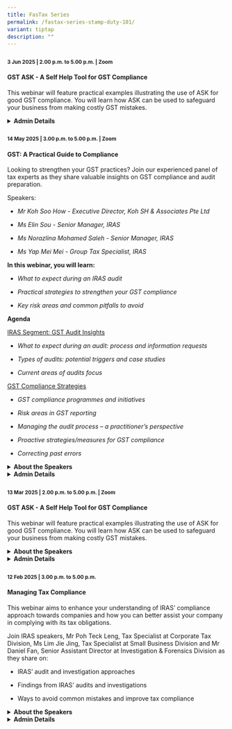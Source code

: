 ```yaml
---
title: FasTax Series
permalink: /fastax-series-stamp-duty-101/
variant: tiptap
description: ""
---
```

<p></p>
<p></p>
<h4><strong><sub>3 Jun  2025 | 2.00 p.m. to 5.00 p.m. | Zoom</sub></strong></h4>
<h4><strong>GST ASK - A Self Help Tool for GST Compliance</strong></h4>
<p>This webinar will feature practical examples illustrating the use of ASK
for good GST compliance. You will learn how ASK can be used to safeguard
your business from making costly GST mistakes.</p>
<div data-type="detailGroup" class="isomer-accordion-group isomer-accordion isomer-accordion-white">
<details class="isomer-details">
<summary><strong>Admin Details</strong>
</summary>
<div data-type="detailsContent" class="isomer-details-content">
<ul data-tight="true" class="tight">
<li>
<p>This webinar will be conducted via Zoom</p>
</li>
<li>
<p>Date: 3 Jun 2025</p>
</li>
<li>
<p>Time: 2pm to 5pm</p>
</li>
<li>
<p>Fees: SGD 163.50 (incl. 9% GST)</p>
</li>
<li>
<p>Registration is on first-come-first served.</p>
</li>
</ul>
<p></p>
</div>
</details>
</div>
<p></p>
<h4><strong><sub>14 May 2025 | 3.00 p.m. to 5.00 p.m. | Zoom</sub></strong></h4>
<h4><strong>GST: A Practical Guide to Compliance</strong></h4>
<p>Looking to strengthen your GST practices? Join our experienced panel of
tax experts as they share valuable insights on GST compliance and audit
preparation.</p>
<p>Speakers:</p>
<ul data-tight="true" class="tight">
<li>
<p><em>Mr Koh Soo How - Executive Director, Koh SH &amp; Associates Pte Ltd</em>
</p>
</li>
<li>
<p><em>Ms Elin Sou - Senior Manager, IRAS</em>
</p>
</li>
<li>
<p><em>Ms Norazlina Mohamed Saleh - Senior Manager, IRAS</em>
</p>
</li>
<li>
<p><em>Ms Yap Mei Mei - Group Tax Specialist, IRAS</em>
</p>
</li>
</ul>
<p></p>
<p><strong>In this webinar, you will learn:</strong>
</p>
<ul data-tight="true" class="tight">
<li>
<p><em>What to expect during an IRAS audit</em>
</p>
</li>
<li>
<p><em>Practical strategies to strengthen your GST compliance</em>
</p>
</li>
<li>
<p><em>Key risk areas and common pitfalls to avoid</em>
</p>
</li>
</ul>
<p><strong>Agenda</strong>
</p>
<p><u>IRAS Segment: GST Audit Insights</u>
</p>
<ul data-tight="true" class="tight">
<li>
<p><em>What to expect during an audit: process and information requests</em>
</p>
</li>
<li>
<p><em>Types of audits: potential triggers and case studies</em>
</p>
</li>
<li>
<p><em>Current areas of audits focus</em>
</p>
</li>
</ul>
<p><u>GST Compliance Strategies</u>
</p>
<ul data-tight="true" class="tight">
<li>
<p><em>GST compliance&nbsp;programmes and&nbsp;initiatives</em>
</p>
</li>
<li>
<p><em>Risk areas in GST reporting</em>
</p>
</li>
<li>
<p><em>Managing the audit process – a practitioner’s perspective</em>
</p>
</li>
<li>
<p><em>Proactive strategies/measures for GST compliance</em>
</p>
</li>
<li>
<p><em>Correcting past errors</em>
</p>
</li>
</ul>
<div data-type="detailGroup" class="isomer-accordion-group isomer-accordion isomer-accordion-white">
<details class="isomer-details">
<summary><strong>About the Speakers</strong>
</summary>
<div data-type="detailsContent" class="isomer-details-content">
<p></p>
<div class="isomer-image-wrapper">
<img style="width: 100%" height="auto" width="100%" alt="" src="/images/Webinar Bios/Soo_How.jpg">
</div>
<p></p>
<div class="isomer-image-wrapper">
<img style="width: 100%" height="auto" width="100%" alt="" src="/images/Webinar Bios/Yap_Mei_Mei.png">
</div>
<div class="isomer-image-wrapper">
<img style="width: 100%" height="auto" width="100%" alt="" src="/images/Webinar Bios/Norazlina_Mohamed_Saleh.png">
</div>
<p></p>
<div class="isomer-image-wrapper">
<img style="width: 100%" height="auto" width="100%" alt="" src="/images/Webinar Bios/Elin_Sou.png">
</div>
<p></p>
<p></p>
</div>
</details>
</div>
<div data-type="detailGroup" class="isomer-accordion-group isomer-accordion isomer-accordion-white">
<details class="isomer-details">
<summary><strong>Admin Details</strong>
</summary>
<div data-type="detailsContent" class="isomer-details-content">
<ul data-tight="true" class="tight">
<li>
<p>Webinar will be held via Zoom</p>
</li>
<li>
<p>Date: 14 May 2025</p>
</li>
<li>
<p>Time: 3pm to 5pm</p>
</li>
<li>
<p>Fee: $109 (incl. GST)</p>
</li>
<li>
<p><a href="https://form.gov.sg/6809fef5fee6529f5621aae9" rel="noopener nofollow" target="_blank">Registration Form</a>
</p>
</li>
</ul>
<p>&nbsp;</p>
</div>
</details>
</div>
<p></p>
<h4><strong><sub>13 Mar 2025 | 2.00 p.m. to 5.00 p.m. | Zoom</sub></strong></h4>
<h4><strong>GST ASK - A Self Help Tool for GST Compliance</strong></h4>
<p>This webinar will feature practical examples illustrating the use of ASK
for good GST compliance. You will learn how ASK can be used to safeguard
your business from making costly GST mistakes.</p>
<div data-type="detailGroup" class="isomer-accordion-group isomer-accordion isomer-accordion-white">
<details class="isomer-details">
<summary><strong>About the Speakers</strong>
</summary>
<div data-type="detailsContent" class="isomer-details-content">
<p></p>
<p><strong>Elin Sou</strong>
</p>
<p><strong>Senior Manager, GST Division, IRAS</strong>
</p>
<p>Elin is currently a Senior Manager with the IRAS GST Division (General
Branch). She has more than 10 years of experience in GST work and has undertaken
various functions in the GST Division ranging from ACAP reviews and audits
on large businesses to service-related projects.</p>
<p></p>
<p><strong>Yeo Haig Ian</strong>
</p>
<p><strong>Manager, GST Division, IRAS</strong>
</p>
<p>Ian has more than 20 years of professional experience specializing in
goods and services taxation. As an auditor, he educates taxpayers on their
tax obligations and compliance with the applicable tax laws and practices.
He also conducts audits on taxpayers to deter non-compliance and improve
voluntary compliance.</p>
</div>
</details>
</div>
<div data-type="detailGroup" class="isomer-accordion-group isomer-accordion isomer-accordion-white">
<details class="isomer-details">
<summary><strong>Admin Details</strong>
</summary>
<div data-type="detailsContent" class="isomer-details-content">
<ul data-tight="true" class="tight">
<li>
<p>This webinar will be conducted via Zoom</p>
</li>
<li>
<p>Date: 13 Mar 2025</p>
</li>
<li>
<p>Time: 2pm to 5pm</p>
</li>
<li>
<p>Fees: SGD 163.50 (incl. 9% GST)</p>
</li>
<li>
<p>Registration is on first-come-first served.</p>
</li>
<li>
<p><a href="https://form.gov.sg/67bef50ff61179dd4ac8ea19" rel="noopener nofollow" target="_blank">Registration Form</a>
</p>
</li>
</ul>
<p></p>
</div>
</details>
</div>
<p></p>
<h4><strong><sub>12 Feb 2025 | 3.00 p.m. to 5.00 p.m.</sub></strong></h4>
<h4><strong>Managing Tax Compliance</strong></h4>
<p>This webinar aims to enhance your understanding of IRAS’ compliance approach
towards companies and how you can better assist your company in complying
with its tax obligations.</p>
<p>Join IRAS speakers, Mr Poh Teck Leng, Tax Specialist at Corporate Tax
Division, Ms Lim Jie Jing, Tax Specialist at Small Business Division and
Mr Daniel Fan, Senior Assistant Director at Investigation &amp; Forensics
Division as they share on:</p>
<ul data-tight="true" class="tight">
<li>
<p>IRAS’ audit and investigation approaches</p>
</li>
<li>
<p>Findings from IRAS’ audits and investigations</p>
</li>
<li>
<p>Ways to avoid common mistakes and improve tax compliance</p>
</li>
</ul>
<div data-type="detailGroup" class="isomer-accordion-group isomer-accordion isomer-accordion-white">
<details class="isomer-details">
<summary><strong>About the Speakers</strong>
</summary>
<div data-type="detailsContent" class="isomer-details-content">
<p></p>
<p></p>
<div class="isomer-image-wrapper">
<img style="width: 100%" height="auto" width="100%" alt="" src="/images/1.png">
</div>
<p></p>
<div class="isomer-image-wrapper">
<img style="width: 100%" height="auto" width="100%" alt="" src="/images/2.png">
</div>
<p></p>
<div class="isomer-image-wrapper">
<img style="width: 100%" height="auto" width="100%" alt="" src="/images/3.png">
</div>
<p>&nbsp;</p>
<p></p>
<p></p>
<p></p>
</div>
</details>
</div>
<div data-type="detailGroup" class="isomer-accordion-group isomer-accordion isomer-accordion-white">
<details class="isomer-details">
<summary><strong>Admin Details</strong>
</summary>
<div data-type="detailsContent" class="isomer-details-content">
<ul data-tight="true" class="tight">
<li>
<p>This webinar will be conducted via Zoom</p>
</li>
<li>
<p>Date: 12 Feb 2025</p>
</li>
<li>
<p>Time: 3pm to 5pm</p>
</li>
<li>
<p>Fees: SGD 109 (incl. 9% GST)</p>
</li>
<li>
<p>Registration is on first-come-first served.</p>
</li>
<li>
<p><a href="https://form.gov.sg/678b56fbd660af6d2e347c41" rel="noopener noreferrer nofollow" target="_blank">Registration Form</a>
</p>
</li>
</ul>
</div>
</details>
</div>
<p></p>
<p></p>
<p></p>